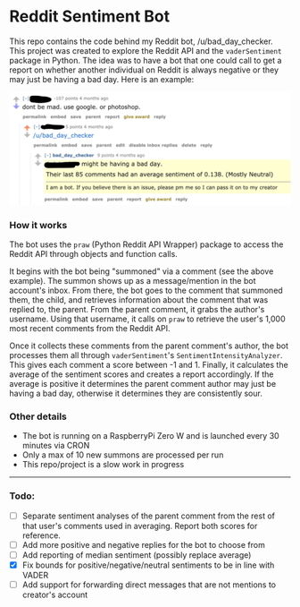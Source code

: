 # Reddit Sentiment Bot

This repo contains the code behind my Reddit bot, /u/bad_day_checker. This project was created to explore the Reddit API and the `vaderSentiment` package in Python. The idea was to have a bot that one could call to get a report on whether another individual on Reddit is always negative or they may just be having a bad day. Here is an example:

![img](bot_screenshot.png)

### How it works

The bot uses the `praw` (Python Reddit API Wrapper) package to access the Reddit API through objects and function calls. 

It begins with the bot being "summoned" via a comment (see the above example). The summon shows up as a message/mention in the bot account's inbox. From there, the bot goes to the comment that summoned them, the child, and retrieves information about the comment that was replied to, the parent. From the parent comment, it grabs the author's username. Using that username, it calls on `praw` to retrieve the user's 1,000 most recent comments from the Reddit API.

Once it collects these comments from the parent comment's author, the bot processes them all through `vaderSentiment`'s `SentimentIntensityAnalyzer`. This gives each comment a score between -1 and 1. Finally, it calculates the average of the sentiment scores and creates a report accordingly. If the average is positive it determines the parent comment author may just be having a bad day, otherwise it determines they are consistently sour.

### Other details

- The bot is running on a RaspberryPi Zero W and is launched every 30 minutes via CRON
- Only a max of 10 new summons are processed per run
- This repo/project is a slow work in progress

---

### Todo:

- [ ] Separate sentiment analyses of the parent comment from the rest of that user's comments used in averaging. Report both scores for reference.
- [ ] Add more positive and negative replies for the bot to choose from
- [ ] Add reporting of median sentiment (possibly replace average)
- [x] Fix bounds for positive/negative/neutral sentiments to be in line with VADER
- [ ] Add support for forwarding direct messages that are not mentions to creator's account